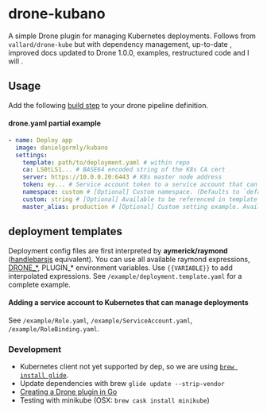 # drone-kubano

A simple Drone plugin for managing Kubernetes deployments. Follows from `vallard/drone-kube` but with dependency management, up-to-date , improved docs updated to Drone 1.0.0, examples, restructured code and I will .

## Usage

Add the following [build step](https://docs.drone.io/user-guide/pipeline/steps/) to your drone pipeline definition.

#### drone.yaml partial example
```yml
- name: Deploy app
  image: danielgormly/kubano
  settings:
    template: path/to/deployment.yaml # within repo
    ca: LS0tLS1... # BASE64 encoded string of the K8s CA cert
    server: https://10.0.0.20:6443 # K8s master node address
    token: ey... # Service account token to a service account that can manage deployments
    namespace: custom # [Optional] Custom namespace. (Defaults to `default`)
    custom: string # [Optional] Available to be referenced in template rendering as PLUGIN_CUSTOM
    master_alias: production # [Optional] Custom setting example. Available as PLUGIN_MASTER_ALIAS
```

## deployment templates

Deployment config files are first interpreted by **aymerick/raymond** ([handlebarsjs](http://handlebarsjs.com/) equivalent). You can use all available raymond expressions, [DRONE_*](https://docs.drone.io/reference/environ/), PLUGIN_* environment variables. Use `{{VARIABLE}}` to add interpolated expressions. See `/example/deployment.template.yaml` for a complete example.

#### Adding a service account to Kubernetes that can manage deployments
See `/example/Role.yaml`, `/example/ServiceAccount.yaml`, `/example/RoleBinding.yaml`.

### Development
- Kubernetes client not yet supported by dep, so we are using
[`brew install glide`](https://github.com/Masterminds/glide).
- Update dependencies with brew `glide update --strip-vendor`
- [Creating a Drone plugin in Go](https://docs.drone.io/plugins/examples/golang/)
- Testing with minikube (OSX: `brew cask install minikube`)
